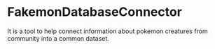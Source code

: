 # FakemonDatabaseConnector
It is a tool to help connect information about pokemon creatures from community into a common dataset.
